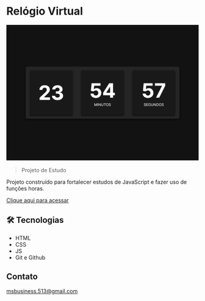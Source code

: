 # Relógio Virtual 

![preview](./.github/preview.png)

> Projeto de Estudo

Projeto construído para fortalecer estudos de JavaScript e fazer uso de funções horas.

[Clique aqui para acessar](https://relogio-omega.vercel.app/)

## 🛠️ Tecnologias
- HTML 
- CSS
- JS
- Git e Github

## Contato

msbusiness.513@gmail.com
